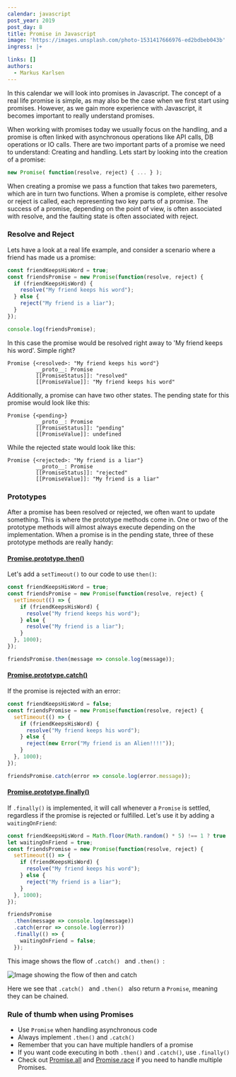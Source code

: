 ```yaml
---
calendar: javascript
post_year: 2019
post_day: 8
title: Promise in Javascript
image: 'https://images.unsplash.com/photo-1531417666976-ed2bdbeb043b'
ingress: |+

links: []
authors:
  - Markus Karlsen
---
```

In this calendar we will look into promises in Javascript. The concept of a real life promise is simple, as may also be the case when we first start using promises. However, as we gain more experience with Javascript, it becomes important to really understand promises.

When working with promises today we usually focus on the handling, and a promise is often linked with asynchronous operations like API calls, DB operations or IO calls. There are two important parts of a promise we need to understand: Creating and handling. Lets start by looking into the creation of a promise:

```js
new Promise( function(resolve, reject) { ... } );
```
When creating a promise we pass a function that takes two paremeters, which are in turn two functions. When a promise is complete, either resolve or reject is called, each representing two key parts of a promise. The success of a promise, depending on the point of view, is often associated with resolve, and the faulting state is often associated with reject.

### Resolve and Reject

Lets have a look at a real life example, and consider a scenario where a friend has made us a promise:

```js
const friendKeepsHisWord = true;
const friendsPromise = new Promise(function(resolve, reject) {
  if (friendKeepsHisWord) {
    resolve("My friend keeps his word");
  } else {
    reject("My friend is a liar");
  }
});

console.log(friendsPromise);

```
In this case the promise would be resolved right away to 'My friend keeps his word'. Simple right?

```
Promise {<resolved>: "My friend keeps his word"}
         __proto__: Promise
         [[PromiseStatus]]: "resolved"
         [[PromiseValue]]: "My friend keeps his word"
```

Additionally, a promise can have two other states. The pending state for this promise would look like this:

```
Promise {<pending>}
         __proto__: Promise
         [[PromiseStatus]]: "pending"
         [[PromiseValue]]: undefined
```

While the rejected state would look like this:

```
Promise {<rejected>: "My friend is a liar"}
         __proto__: Promise
         [[PromiseStatus]]: "rejected"
         [[PromiseValue]]: "My friend is a liar"
```

### Prototypes

After a promise has been resolved or rejected, we often want to update something. This is where the prototype methods come in.
One or two of the prototype methods will almost always execute depending on the implementation. When a promise is in the pending state, three of these prototype methods are really handy:

#### [Promise.prototype.then()](https://developer.mozilla.org/en-US/docs/Web/JavaScript/Reference/Global_Objects/Promise/then)

Let's add a ```setTimeout()``` to our code to use ```then()```:

```js
const friendKeepsHisWord = true;
const friendsPromise = new Promise(function(resolve, reject) {
  setTimeout(() => {
    if (friendKeepsHisWord) {
      resolve("My friend keeps his word");
    } else {
      resolve("My friend is a liar");
    }
  }, 1000);
});

friendsPromise.then(message => console.log(message));
```
#### [Promise.prototype.catch()](https://developer.mozilla.org/en-US/docs/Web/JavaScript/Reference/Global_Objects/Promise/catch)

If the promise is rejected with an error:

```js
const friendKeepsHisWord = false;
const friendsPromise = new Promise(function(resolve, reject) {
  setTimeout(() => {
    if (friendKeepsHisWord) {
      resolve("My friend keeps his word");
    } else {
      reject(new Error("My friend is an Alien!!!!"));
    }
  }, 1000);
});

friendsPromise.catch(error => console.log(error.message));
```

#### [Promise.prototype.finally()](https://developer.mozilla.org/en-US/docs/Web/JavaScript/Reference/Global_Objects/Promise/finally)

If ```.finally()``` is implemented, it will call whenever a ```Promise``` is settled, regardless if the promise is rejected or fulfilled. Let's use it by adding a ```waitingOnFriend```:

```js
const friendKeepsHisWord = Math.floor(Math.random() * 5) !== 1 ? true : false;
let waitingOnFriend = true;
const friendsPromise = new Promise(function(resolve, reject) {
  setTimeout(() => {
    if (friendKeepsHisWord) {
      resolve("My friend keeps his word");
    } else {
      reject("My friend is a liar");
    }
  }, 1000);
});

friendsPromise
  .then(message => console.log(message))
  .catch(error => console.log(error))
  .finally(() => {
    waitingOnFriend = false;
  });
```
This image shows the flow of ```.catch() ``` and ```.then() ```:

![Image showing the flow of then and catch](https://mdn.mozillademos.org/files/15911/promises.png)

Here we see that ```.catch() ``` and ```.then() ``` also return a ```Promise```, meaning they can be chained. 

### Rule of thumb when using Promises
- Use ```Promise``` when handling asynchronous code
- Always implement ```.then()``` and ```.catch()```
- Remember that you can have multiple handlers of a promise
- If you want code executing in both ```.then()``` and ```.catch()```, use ```.finally()```
- Check out [Promise.all](https://developer.mozilla.org/en-US/docs/Web/JavaScript/Reference/Global_Objects/Promise/all) and [Promise.race](https://developer.mozilla.org/en-US/docs/Web/JavaScript/Reference/Global_Objects/Promise/race) if you need to handle multiple Promises.
